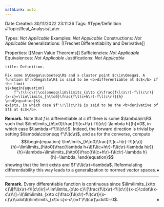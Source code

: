 ```yaml
---
mathLink: auto
---
```


<div class="topSpace"></div>

Date Created: 30/11/2022 23:11:36
Tags: #Type/Definition #Topic/Real_Analysis/Later

Types: <i>Not Applicable</i>
Examples: <i>Not Applicable</i>
Constructions: <i>Not Applicable</i>
Generalizations: [[Frechet Differentiability and Derivative]]

Properties: [[Mean Value Theorems]]
Sufficiencies: <i>Not Applicable</i>
Equivalences: <i>Not Applicable</i>
Justifications: <i>Not Applicable</i>

``` ad-Definition
title: Definition.

Fix some $\Omega\subseteq\R$ and a cluster point $c\in\Omega$. A function $f:\Omega\to\R$ is said to be <b>differentiable at $c$</b> if the limit
$$\begin{equation}
    f'\!\l(c\r)\coloneqq\lim\limits_{x\to c}\frac{f\l(x\r)-f\l(c\r)}{x-c}=\lim\limits_{h\to0}\frac{f\l(c+h\r)-f\l(c\r)}{h}
\end{equation}$$
exists, in which case $f'\!\l(c\r)$ is said to be the <b>derivative of $f$ at $c$</b>.

```

<b>Remark.</b> Note that $f$ is differentiable at $c$ iff there is some $\lambda\in\R$ such that $\lim\limits_{h\to0}\frac{f\l(c+h\r)-f\l(c\r)-\lambda h}{h}=0$, in which case $\lambda=f'\!\l(c\r)$. Indeed, the forward direction is trivial by setting $\lambda\coloneqq f'\!\l(c\r)$, and as for the converse, compute
$$\begin{equation}
    \lim\limits_{h\to0}\frac{f\l(c+h\r)-f\l(c\r)}{h}=\lim\limits_{h\to0}\frac{\lambda h+\l[f\l(c+h\r)-f\l(c\r)-\lambda h\r]}{h}=\lambda+\lim\limits_{h\to0}\frac{f\l(c+h\r)-f\l(c\r)-\lambda h}{h}=\lambda,
\end{equation}$$
showing that the limit exists and $f'\!\l(c\r)=\lambda$. Reformulating differentiability this way leads to a generalization to normed vector spaces.<span style="float:right;">$\blacklozenge$</span>

---

<b>Remark.</b> Every differentiable function is continuous since $\lim\limits_{x\to c}\l[f\l(x\r)-f\l(c\r)\r]=\lim\limits_{x\to c}\l[\frac{f\l(x\r)-f\l(c\r)}{x-c}\cdot\l(x-c\r)\r]=\l(\lim\limits_{x\to c}\frac{f\l(x\r)-f\l(c\r)}{x-c}\r)\cdot\l(\lim\limits_{x\to c}x-c\r)=f'\!\l(c\r)\cdot0=0$.<span style="float:right;">$\blacklozenge$</span>
